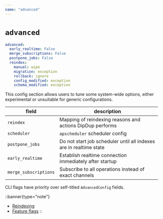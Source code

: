 ```yaml
---
name: "advanced"
---
```


# `advanced`

```yaml
advanced:
  early_realtime: False
  merge_subscriptions: False
  postpone_jobs: False
  reindex:
    manual: wipe
    migration: exception
    rollback: ignore
    config_modified: exception
    schema_modified: exception
```

This config section allows users to tune some system-wide options, either experimental or unsuitable for generic configurations.

| field | description |
| - | - |
| `reindex` | Mapping of reindexing reasons and actions DipDup performs |
| `scheduler` | `apscheduler` scheduler config |
| `postpone_jobs` | Do not start job scheduler until all indexes are in realtime state |
| `early_realtime` | Establish realtime connection immediately after startup |
| `merge_subscriptions` | Subscribe to all operations instead of exact channels |

CLI flags have priority over self-titled `AdvancedConfig` fields.

::banner{type="note"}

* [Reindexing](../5.advanced/5.reindexing.md)
* [Feature flags](../5.advanced/6.feature-flags.md)
::
